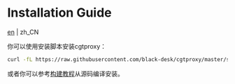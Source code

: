 <!--
SPDX-FileCopyrightText: 2025 Chen Linxuan <me@black-desk.cn>

SPDX-License-Identifier: MIT
-->

# Installation Guide

[en](./install.md) | zh_CN

你可以使用安装脚本安装cgtproxy：

```bash
curl -fL https://raw.githubusercontent.com/black-desk/cgtproxy/master/scripts/get.sh | bash
```

或者你可以参考[构建教程](./build.zh_CN.md)从源码编译安装。
